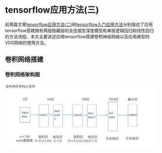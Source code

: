 # tensorflow应用方法(三)
前两篇文章[tensorflow应用方法(二)](http://www.jianshu.com/p/b65b94522e1c)和[tensorflow入门应用方法](http://www.jianshu.com/p/772d57571272)分别描述了应用tensorflow搭建拥有两层隐藏层的全连接型深度模型和单层逻辑回归和线性回归的方法流程。本文主要讲述应用tensorflow搭建卷积神经网络以及应用典型的VGG网络的使用方法。

## 卷积网络搭建
### 卷积网络架构图
![网络架构示意图](https://raw.githubusercontent.com/huiyang865/material/master/image/%E5%8D%B7%E7%A7%AF%E7%BD%91%E7%BB%9C%E6%9E%B6%E6%9E%84%E5%9B%BE.png)
